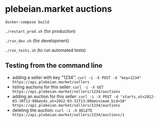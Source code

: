 # plebeian.market auctions

```docker-compose build```

```./restart_prod.sh``` (for production)

```./run_dev.sh``` (for development)

```./run_tests.sh``` (to run automated tests)

## Testing from the command line

* adding a seller with key "1234": `curl -i -X POST -d "key=1234" https://api.plebeian.market/sellers`
* listing auctions for this seller: `curl -i -X GET https://api.plebeian.market/sellers/1234/auctions`
* adding an auction for this seller: `curl -i -X POST -d "starts_at=2022-03-30T12:00&ends_at=2022-03-31T13:00&minimum_bid=10" https://api.plebeian.market/sellers/1234/auctions`
* deleting the auction: `curl -i -X DELETE https://api.plebeian.market/sellers/1234/auctions/1`
